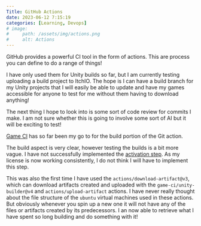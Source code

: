 ```yaml
---
Title: GitHub Actions
date: 2023-06-12 7:15:19
categories: [Learning, Devops]
# image:
#     path: /assets/img/actions.png
#     alt: Actions
---
```

GitHub provides a powerful CI tool in the form of actions. This are process you can define to do a range of things!

I have only used them for Unity builds so far, but I am currently testing uploading a build project to ItchIO. The hope is I can have a build branch for my Unity projects that I will easily be able to update and have my games accessible for anyone to test for me without them having to download anything!

The next thing I hope to look into is some sort of code review for commits I make. I am not sure whether this is going to involve some sort of AI but it will be exciting to test!

[Game CI](https://game.ci/) has so far been my go to for the build portion of the Git action.

The build aspect is very clear, however testing the builds is a bit more vague. I have not successfully implemented the [activation step](https://github.com/marketplace/actions/unity-activate). As my license is now working consistently, I do not think I will have to implement this step.

This was also the first time I have used the `actions/download-artifact@v3`, which can download artifacts created and uploaded with the `game-ci/unity-builder@v4` and `actions/upload-artifact` actions. I have never really thought about the file structure of the `ubuntu` virtual machines used in these actions. But obviously whenever you spin up a new one it will not have any of the files or artifacts created by its predecessors. I an now able to retrieve what I have spent so long building and do something with it! 